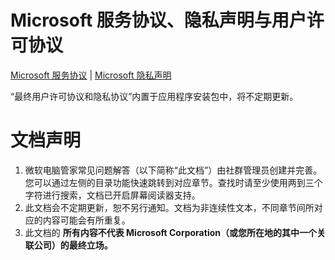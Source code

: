 # Microsoft 服务协议、隐私声明与用户许可协议
[Microsoft 服务协议](https://go.microsoft.com/fwlink/?linkid=530144) | [Microsoft 隐私声明](https://go.microsoft.com/fwlink/?LinkId=521839)

“最终用户许可协议和隐私协议”内置于应用程序安装包中，将不定期更新。

# 文档声明
1. 微软电脑管家常见问题解答（以下简称“此文档”）由社群管理员创建并完善。您可以通过左侧的目录功能快速跳转到对应章节。查找时请至少使用两到三个字符进行搜索，文档已开启屏幕阅读器支持。
2. 此文档会不定期更新，恕不另行通知。文档为非连续性文本，不同章节间所对应的内容可能会有所重复。
3. 此文档的 **所有内容不代表 Microsoft Corporation（或您所在地的其中一个关联公司）的最终立场。**